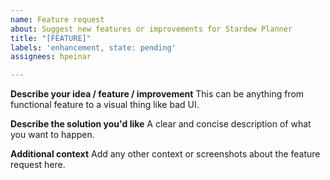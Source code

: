 ```yaml
---
name: Feature request
about: Suggest new features or improvements for Stardew Planner
title: "[FEATURE]"
labels: 'enhancement, state: pending'
assignees: hpeinar

---
```


**Describe your idea / feature / improvement**
This can be anything from functional feature to a visual thing like bad UI. 

**Describe the solution you'd like**
A clear and concise description of what you want to happen.

**Additional context**
Add any other context or screenshots about the feature request here.
